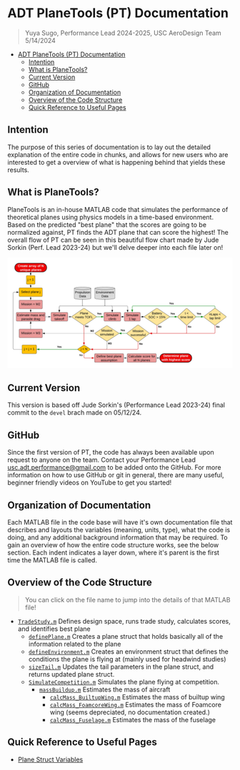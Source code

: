 # ADT PlaneTools (PT) Documentation

> Yuya Sugo, Performance Lead 2024-2025, USC AeroDesign Team </br> 5/14/2024

<!--ts-->
* [ADT PlaneTools (PT) Documentation](#adt-planetools-pt-documentation)
   * [Intention](#intention)
   * [What is PlaneTools?](#what-is-planetools)
   * [Current Version](#current-version)
   * [GitHub](#github)
   * [Organization of Documentation](#organization-of-documentation)
   * [Overview of the Code Structure](#overview-of-the-code-structure)
   * [Quick Reference to Useful Pages](#quick-reference-to-useful-pages)

<!-- Created by https://github.com/ekalinin/github-markdown-toc -->
<!-- Added by: yuyasugo, at: Wed May 29 00:49:44 JST 2024 -->

<!--te-->

## Intention

The purpose of this series of documentation is to lay out the detailed explanation of the entire code in chunks, and allows for new users who are interested to get a overview of what is happening behind that yields these results. 

## What is PlaneTools?

PlaneTools is an in-house MATLAB code that simulates the performance of theoretical planes using physics models in a time-based environment. Based on the predicted "best plane" that the scores are going to be normalized against, PT finds the ADT plane that can score the highest! The overall flow of PT can be seen in this beautiful flow chart made by Jude Sorkin (Perf. Lead 2023-24) but we'll delve deeper into each file later on!

![PTFlowChartJude](./Figures/PlaneTools%20Flowchart.jpeg)

## Current Version

This version is based off Jude Sorkin's (Performance Lead 2023-24) final commit to the `devel` brach made on 05/12/24.

## GitHub

Since the first version of PT, the code has always been available upon request to anyone on the team. Contact your Performance Lead [usc.adt.performance@gmail.com](mailto:usc.adt.performance@gmail.com) to be added onto the GitHub. For more information on how to use GitHub or git in general, there are many useful, beginner friendly videos on YouTube to get you started!

## Organization of Documentation

Each MATLAB file in the code base will have it's own documentation file that describes and layouts the variables (meaning, units, type), what the code is doing, and any additional background information that may be required. To gain an overview of how the entire code structure works, see the below section. Each indent indicates a layer down, where it's parent is the first time the MATLAB file is called. 

## Overview of the Code Structure
> You can click on the file name to jump into the details of that MATLAB file!
- [`TradeStudy.m`](./TradeStudy.md) Defines design space, runs trade study, calculates scores, and identifies best plane
    - [`definePlane.m`](./definePlane.md) Creates a plane struct that holds basically all of the information related to the plane
    - [`defineEnvironment.m`](./defineEnvironment.md) Creates an environment struct that defines the conditions the plane is flying at (mainly used for headwind studies)
    - [`sizeTail.m`](./sizeTail.md) Updates the tail parameters in the plane struct, and returns updated plane struct. 
    - [`SimulateCompetition.m`](./SimulateCompetition.md) Simulates the plane flying at competition.
        - [`massBuildup.m`](./massBuildup.md) Estimates the mass of aircraft
            - [`calcMass_BuiltupWing.m`](./calcMass_BuiltupWing.md) Estimates the mass of builtup wing
            - [`calcMass_FoamcoreWing.m`](./calcMass_FoamcoreWing.md) Estimates the mass of Foamcore wing (seems depreciated, no documentation created.)
            - [`calcMass_Fuselage.m`](./calcMass_Fuselage.md) Estimates the mass of the fuselage

## Quick Reference to Useful Pages
- [Plane Struct Variables](./definePlane.md)

